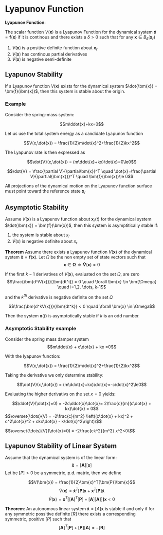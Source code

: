 # Lyapunov Function

**Lyapunov Function**:

The scalar function $V(\bm{x})$ is a Lyapunov Function for the dynamical system $\bm{\dot{x}}=\bm{f}(\bm{x})$ if it is continous and there exists a $\delta>0$ such that for any $\bm{x} \in B_{\delta}(\bm{x}_r)$

1. $V(\bm{x})$ is a positive definite function about $\bm{x}_r$
2. $V(\bm{x})$ has continous partial derivatives
3. $\dot{V}(\bm{x})$ is negative semi-definite

## Lyapunov Stability

If a Lyapunov function $V(\bm{x})$ exists for the dynamical system $\dot{\bm{x}} = \bm{f}(\bm{x})$, then this system is stable about the origin.

### Example

Consider the spring-mass system:

$$m\ddot{x}+kx=0$$

Let us use the total system energy as a candidate Lyapunov function

$$V(x,\dot{x}) = \frac{1}{2}m\dot{x}^2+\frac{1}{2}kx^2$$

The Lyapunov rate is then expressed as

$$\dot{V}(x,\dot{x}) = (m\ddot{x}+kx)\dot{x}=0\le0$$

$$\dot{V} = \frac{\partial V}{\partial\bm{x}}^T \quad \dot{x}=\frac{\partial V}{\partial{\bm{x}}}^T \quad \bm{f}(\bm{x})\le 0$$

All projections of the dynamical motion on the Lyapunov function surface must point toward the reference state $\bm{x}_r$

## Asymptotic Stability

Assume $V(\bm{x})$ is a Lyapunov function about $\bm{x}_r(t)$ for the dynamical system $\dot{\bm{x}} = \bm{f}(\bm{x})$, then this system is asymptitically stable if:

1. the system is stable about $x_r$
2. $\dot{V}(x)$ is negative definite about $x_r$

**Theorem**
Assume there exists a Lyapunov function $V(\bm{x})$ of the dynamical system $\bm{\dot{x}} = \bm{f}(\bm{x})$. Let $\Omega$ be the non empty set of state vectors such that
$$\bm{x}\in \bm{\Omega} \Rightarrow \bm{\dot{V}}(\bm{x}) = 0$$

If the first $k-1$ derivatives of $V(\bm{x})$, evaluated on the set $\Omega$, are zero
$$\frac{\bm{d^iV(x)}}{\bm{dt^i}} = 0 \quad \forall \bm{x} \in \bm{\Omega} \quad i=1,2, \dots, k-1$$

and the $k^{th}$ derivative is negative definite on the set $\Omega$

$$\frac{\bm{d^kV(x)}}{\bm{dt^k}} < 0 \quad \forall \bm{x} \in \Omega$$

Then the system $\bm{x}(f)$ is asymptotically stable if $k$ is an odd number.

### Asymptotic Stability example

Consider the spring mass damper system
$$m\ddot{x} + c\dot{x} + kx =0$$

With the lyapunov function:

$$V(x,\dot{x}) = \frac{1}{2}m\dot{x}^2+\frac{1}{2}kx^2$$

Taking the derivative we only determine stability:

$$\dot{V}(x,\dot{x}) = (m\ddot{x}+kx)\dot{x}=-c\dot{x}^2\le0$$

Evaluating the higher derivativs on the set $x=0$ yields:

$$\ddot{V}(\dot{x}=0) = -2c\ddot{x}\dot{x}= 2\frac{c}{m}(c\dot{x} + kx)\dot{x} = 0$$
$$\overset{\dots}{V} = -2\frac{c}{m^2} \left((c\dot{x} + kx)^2 + c^2\dot{x}^2 + ckx\dot{x}  - k\dot{x}^2\right)\$$

$$\overset{\dots}{V}(\dot{x}=0) = -2\frac{ck^2}{m^2} x^2<0\$$

## Lyapunov Stability of Linear System

Assume that the dynamical system is of the linear form:
$$\bm{\dot{x}} = [\bm{A}][\bm{x}]$$
Let be $[P]>0$ be a symmetric, p.d. matrix, then we define

$$V(\bm{x}) = \frac{1}{2}\bm{x}^T[\bm{P}]\bm{x}$$
$$\dot{V}(\bm{x}) = \bm{\dot{x}}^T[\bm{P}]\bm{x} + \bm{x}^T[\bm{P}]\bm{\dot{x}}$$
$$\dot{V}(\bm{x}) = \bm{x}^T\left[[\bm{A}]^T[\bm{P}]+ [\bm{A}][\bm{A}]\right]\bm{]x} < 0$$

**Theorem**: An autonomous linear system $\bm{\dot{x}} = [A]\bm{x}$ is stable if and only if for any symmetric possitive definite $[R]$ there exists a corresponding symmetric, positive $[P]$ such that
$$[\bm{A}]^T[\bm{P}] + [\bm{P}][\bm{A}] = -[\bm{R}]$$
